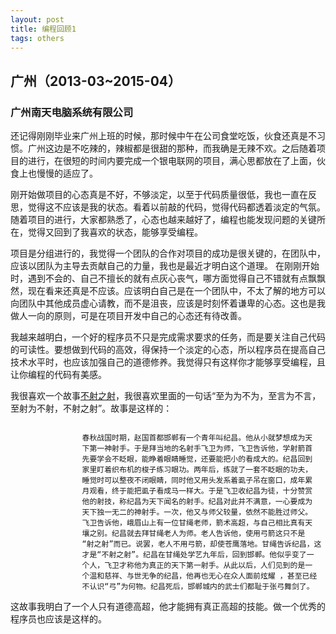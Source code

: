 ```yaml
---
layout: post
title: 编程回顾1
tags: others
---
```


## 广州（2013-03~2015-04）

### 广州南天电脑系统有限公司

还记得刚刚毕业来广州上班的时候，那时候中午在公司食堂吃饭，伙食还真是不习惯。广州这边是不吃辣的，辣椒都是很甜的那种，而我确是无辣不欢。之后随着项目的进行，在很短的时间内要完成一个银电联网的项目，满心思都放在了上面，伙食上也慢慢的适应了。

刚开始做项目的心态真是不好，不够淡定，以至于代码质量很低，我也一直在反思，觉得这不应该是我的状态。看着以前敲的代码，觉得代码都透着淡定的气氛。随着项目的进行，大家都熟悉了，心态也越来越好了，编程也能发现问题的关键所在，觉得又回到了我喜欢的状态，能够享受编程。

项目是分组进行的，我觉得一个团队的合作对项目的成功是很关键的，在团队中，应该以团队为主导去贡献自己的力量，我也是最近才明白这个道理。
在刚刚开始时，遇到不会的、自己不擅长的就有点灰心丧气，哪方面觉得自己不错就有点飘飘然，现在看来还真是不应该。应该明白自己是在一个团队中，不太了解的地方可以向团队中其他成员虚心请教，而不是沮丧，应该是时刻怀着谦卑的心态。这也是我做人一向的原则，可是在项目开发中自己的心态还有待改善。

我越来越明白，一个好的程序员不只是完成需求要求的任务，而是要关注自己代码的可读性。要想做到代码的高效，得保持一个淡定的心态，所以程序员在提高自己技术水平时，也应该加强自己的道德修养。我觉得只有这样你才能够享受编程，且让你编程的代码有美感。

我很喜欢一个故事[不射之射](http://www.iqiyi.com/w_19rtajv6cd.html)，我很喜欢里面的一句话“至为为不为，至言为不言，至射为不射，不射之射”。故事是这样的：
```

            	春秋战国时期，赵国首都邯郸有一个青年叫纪昌。他从小就梦想成为天
            	下第一神射手。于是拜当地的名射手飞卫为师，飞卫告诉他，学射箭首
            	先要学会不眨眼，能睁着眼睛睡觉，还要能把小的看成大的。纪昌回到
            	家里盯着织布机的梭子练习眼功。两年后，练就了一套不眨眼的功夫，
            	睡觉时可以整夜不闭眼睛，同时他又用头发系着虱子吊在窗口，成年累
            	月观看，终于能把虱子看成马一样大。于是飞卫收纪昌为徒，十分赞赏
            	他的射技，称纪昌为天下闻名的射手。纪昌对此并不满意，一心要成为
            	天下独一无二的神射手。一次，他又与师父较量，依然不能胜过师父。
            	飞卫告诉他，峨眉山上有一位甘绳老师，箭术高超，与自己相比真有天
            	壤之别。纪昌就去拜甘绳老人为师。老人告诉他，使用弓箭这只不是
            	“射之射”而已。说罢，老人不用弓箭，却使苍鹰落地。甘绳告诉纪昌，这
            	才是“不射之射”。纪昌在甘绳处学艺九年后，回到邯郸。他似乎变了一
            	个人，飞卫才称他为真正的天下第一射手。从此以后，人们见到的是一
            	个温和慈祥、与世无争的纪昌，他再也无心在众人面前炫耀 ，甚至已经
            	不认识“弓”为何物。纪昌死后，邯郸城内的武士们都耻于张弓舞剑了。

```

这故事我明白了一个人只有道德高超，他才能拥有真正高超的技能。做一个优秀的程序员也应该是这样的。

    
    